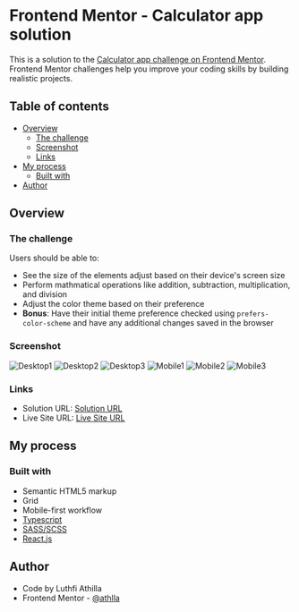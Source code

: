 # Frontend Mentor - Calculator app solution

This is a solution to the [Calculator app challenge on Frontend Mentor](https://www.frontendmentor.io/challenges/calculator-app-9lteq5N29). Frontend Mentor challenges help you improve your coding skills by building realistic projects.

## Table of contents

- [Overview](#overview)
  - [The challenge](#the-challenge)
  - [Screenshot](#screenshot)
  - [Links](#links)
- [My process](#my-process)
  - [Built with](#built-with)
- [Author](#author)

## Overview

### The challenge

Users should be able to:

- See the size of the elements adjust based on their device's screen size
- Perform mathmatical operations like addition, subtraction, multiplication, and division
- Adjust the color theme based on their preference
- **Bonus**: Have their initial theme preference checked using `prefers-color-scheme` and have any additional changes saved in the browser

### Screenshot

![Desktop1](./screenshots/desktop1.png)
![Desktop2](./screenshots/desktop2.png)
![Desktop3](./screenshots/desktop3.png)
![Mobile1](./screenshots/mobile1.png)
![Mobile2](./screenshots/mobile2.png)
![Mobile3](./screenshots/mobile3.png)

### Links

- Solution URL: [Solution URL](https://www.frontendmentor.io/solutions/calculatorapp-using-reactjs-typescript-sassscss-8ztT__uyY)
- Live Site URL: [Live Site URL](https://calculator-app-athlla.vercel.app/)

## My process

### Built with

- Semantic HTML5 markup
- Grid
- Mobile-first workflow
- [Typescript](https://www.typescriptlang.org/)
- [SASS/SCSS](https://sass-lang.com/)
- [React.js](https://reactjs.org/)

## Author

- Code by Luthfi Athilla
- Frontend Mentor - [@athlla](https://www.frontendmentor.io/profile/athlla)

